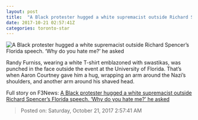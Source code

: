 ```yaml
---
layout: post
title:  "A Black protester hugged a white supremacist outside Richard Spencer’s Florida speech. ‘Why do you hate me?’ he asked"
date: 2017-10-21 02:57:41Z
categories: toronto-star
---
```


![A Black protester hugged a white supremacist outside Richard Spencer’s Florida speech. ‘Why do you hate me?’ he asked](https://www.thestar.com/content/dam/thestar/news/world/2017/10/20/a-black-protester-hugged-a-white-nationalist-outside-richard-spencers-florida-speech-why-do-you-hate-me-he-asked/spencer_punch.jpg)

Randy Furniss, wearing a white T-shirt emblazoned with swastikas, was punched in the face outside the event at the University of Florida. That’s when Aaron Courtney gave him a hug, wrapping an arm around the Nazi’s shoulders, and another arm around his shaved head.


Full story on F3News: [A Black protester hugged a white supremacist outside Richard Spencer’s Florida speech. ‘Why do you hate me?’ he asked](http://www.f3nws.com/n/FCUADH)

> Posted on: Saturday, October 21, 2017 2:57:41 AM
